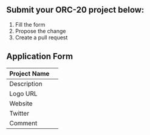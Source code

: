 ## Submit your ORC-20 project below:

1. Fill the form
2. Propose the change
3. Create a pull request

## Application Form
| Project Name  |                         |
|---------------|-------------------------|
| Description   |                         |
| Logo URL      |                         |
| Website       |                         |
| Twitter       |                         |
| Comment       |                         |
